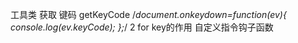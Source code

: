 工具类
    获取 键码
    getKeyCode
    /*document.onkeydown=function(ev){
            console.log(ev.keyCode);
    };*/
    2
  for key的作用
  自定义指令钩子函数
